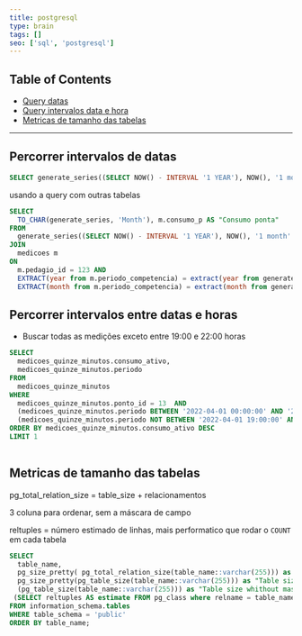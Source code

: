 ```yaml
---
title: postgresql
type: brain
tags: []
seo: ['sql', 'postgresql']
---
```


## Table of Contents

- [Query datas](#query-datas)
- [Query intervalos data e hora](#query-intervalo-data)
- [Metricas de tamanho das tabelas](#metricas-tabelas)

<hr>
<a name="query-datas"></a>

## Percorrer intervalos de datas

```sql
SELECT generate_series((SELECT NOW() - INTERVAL '1 YEAR'), NOW(), '1 month'::interval)
```
usando a query com outras tabelas

```sql
SELECT 
  TO_CHAR(generate_series, 'Month'), m.consumo_p AS "Consumo ponta" 
FROM 
  generate_series((SELECT NOW() - INTERVAL '1 YEAR'), NOW(), '1 month'::interval)
JOIN 
  medicoes m
ON 
  m.pedagio_id = 123 AND
  EXTRACT(year from m.periodo_competencia) = extract(year from generate_series) AND
  EXTRACT(month from m.periodo_competencia) = extract(month from generate_series)
```

<a name="query-intervalo-data"></a>

## Percorrer intervalos entre datas e horas

- Buscar todas as medições exceto entre 19:00 e 22:00 horas

```sql
SELECT     
  medicoes_quinze_minutos.consumo_ativo,
  medicoes_quinze_minutos.periodo
FROM 
  medicoes_quinze_minutos
WHERE
  medicoes_quinze_minutos.ponto_id = 13  AND
  (medicoes_quinze_minutos.periodo BETWEEN '2022-04-01 00:00:00' AND '2022-04-01 23:59:59.999999') AND 
  (medicoes_quinze_minutos.periodo NOT BETWEEN '2022-04-01 19:00:00' AND '2022-04-01 22:00:00')
ORDER BY medicoes_quinze_minutos.consumo_ativo DESC
LIMIT 1   
  
```
<a name="metricas-tabelas"></a>

## Metricas de tamanho das tabelas

pg_total_relation_size = table_size + relacionamentos

3 coluna para ordenar, sem a máscara de campo

reltuples = número estimado de linhas, mais performatico que rodar o `COUNT` em cada tabela

```sql
SELECT 
  table_name,
  pg_size_pretty( pg_total_relation_size(table_name::varchar(255))) as "Relation + table size",
  pg_size_pretty(pg_table_size(table_name::varchar(255))) as "Table size",
  (pg_table_size(table_name::varchar(255))) as "Table size whithout mask",
 (SELECT reltuples AS estimate FROM pg_class where relname = table_name) as "Estimate lines"
FROM information_schema.tables
WHERE table_schema = 'public'
ORDER BY table_name;

```

